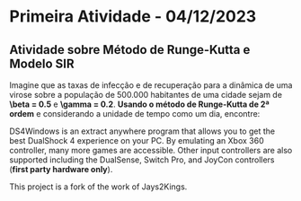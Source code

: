 # Primeira Atividade - 04/12/2023
## Atividade sobre Método de Runge-Kutta e Modelo SIR

Imagine que as taxas de infecção e de recuperação para a dinâmica de uma virose
sobre a população de 500.000 habitantes de uma cidade sejam de **\beta = 0.5** e
**\gamma = 0.2**. **Usando o método de Runge-Kutta de 2ª ordem** e considerando a
unidade de tempo como um dia, encontre:

DS4Windows is an extract anywhere program that allows you to get the best
DualShock 4 experience on your PC. By emulating an Xbox 360 controller, many
more games are accessible. Other input controllers are also supported including the
DualSense, Switch Pro, and JoyCon controllers (**first party hardware only**).

This project is a fork of the work of Jays2Kings.
